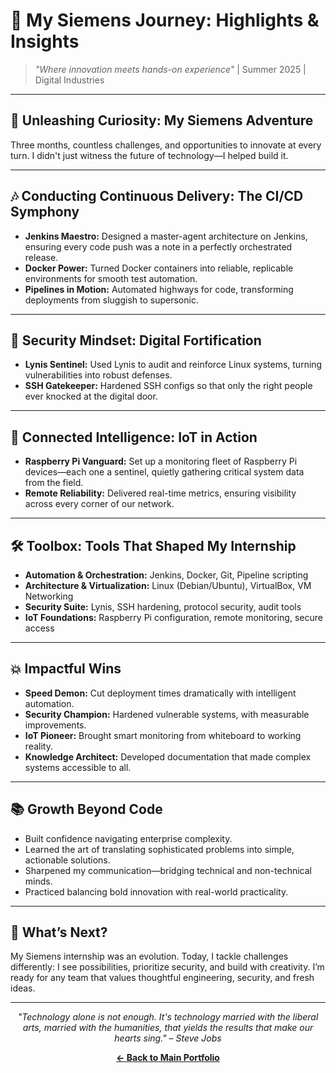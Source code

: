# 🚀 My Siemens Journey: Highlights & Insights

> *"Where innovation meets hands-on experience"* | Summer 2025 | Digital Industries

---

## 🌟 Unleashing Curiosity: My Siemens Adventure

Three months, countless challenges, and opportunities to innovate at every turn. I didn't just witness the future of technology—I helped build it.

---

## 🎶 Conducting Continuous Delivery: The CI/CD Symphony

- **Jenkins Maestro:** Designed a master-agent architecture on Jenkins, ensuring every code push was a note in a perfectly orchestrated release.
- **Docker Power:** Turned Docker containers into reliable, replicable environments for smooth test automation.
- **Pipelines in Motion:** Automated highways for code, transforming deployments from sluggish to supersonic.

---

## 🏰 Security Mindset: Digital Fortification

- **Lynis Sentinel:** Used Lynis to audit and reinforce Linux systems, turning vulnerabilities into robust defenses.
- **SSH Gatekeeper:** Hardened SSH configs so that only the right people ever knocked at the digital door.

---

## 👀 Connected Intelligence: IoT in Action

- **Raspberry Pi Vanguard:** Set up a monitoring fleet of Raspberry Pi devices—each one a sentinel, quietly gathering critical system data from the field.
- **Remote Reliability:** Delivered real-time metrics, ensuring visibility across every corner of our network.

---

## 🛠️ Toolbox: Tools That Shaped My Internship

- **Automation & Orchestration:** Jenkins, Docker, Git, Pipeline scripting
- **Architecture & Virtualization:** Linux (Debian/Ubuntu), VirtualBox, VM Networking
- **Security Suite:** Lynis, SSH hardening, protocol security, audit tools
- **IoT Foundations:** Raspberry Pi configuration, remote monitoring, secure access

---

## 💥 Impactful Wins

- **Speed Demon:** Cut deployment times dramatically with intelligent automation.
- **Security Champion:** Hardened vulnerable systems, with measurable improvements.
- **IoT Pioneer:** Brought smart monitoring from whiteboard to working reality.
- **Knowledge Architect:** Developed documentation that made complex systems accessible to all.

---

## 📚 Growth Beyond Code

- Built confidence navigating enterprise complexity.
- Learned the art of translating sophisticated problems into simple, actionable solutions.
- Sharpened my communication—bridging technical and non-technical minds.
- Practiced balancing bold innovation with real-world practicality.

---

## 🚩 What’s Next?

My Siemens internship was an evolution. Today, I tackle challenges differently: I see possibilities, prioritize security, and build with creativity. I’m ready for any team that values thoughtful engineering, security, and fresh ideas.

---

<p align="center">
<em>"Technology alone is not enough. It's technology married with the liberal arts, married with the humanities, that yields the results that make our hearts sing." – Steve Jobs</em>
</p>

<p align="center">
  <a href="../README.md"><b>← Back to Main Portfolio</b></a>
</p>
